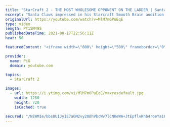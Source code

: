 ```yaml
---
title: "StarCraft 2 - THE MOST WHOLESOME OPPONENT ON THE LADDER | Santa Claws #3"
excerpt: "Santa Claws impressed in his Starcraft Smooth Brain audition and has been granted an opportunity to be the next Smooth Brain. Will he impress or will his brain prove too wrinkled? In this episode he faces what could be the most wholesome opponent on ladder! 🐷 Support PiG: https://www.pigstarcraft.com/support/"
originalUrl: https://youtube.com/watch?v=MlM7m6PuEqE
type: video
length: PT15M49S
publishedDateTime: 2021-08-17T22:56:11Z
heat: 50

featuredContent: "<iframe width=\"800\" height=\"500\" frameborder=\"0\" src=\"https://www.youtube.com/embed/MlM7m6PuEqE\" allow=\"accelerometer; autoplay; encrypted-media; gyroscope; picture-in-picture\" allowfullscreen></iframe>"

provider:
  name: PiG
  domain: youtube.com

topics:
  - StarCraft 2

images:
  - url: https://i.ytimg.com/vi/MlM7m6PuEqE/maxresdefault.jpg
    width: 1280
    height: 720
    isCached: true

secured: "/NEWMIe/bbs8UIJyIE7aGM2vy20BhVbcWv7lCNKeWA+JtEpflvKhb4roeYa1P51vc58kOuqma7s9Y0kOZYr7hOZZ90vBB+4guGwwwwlWzmn3xUMY8ZSOvj41X7xwhNq8TNiVC5JkHf3yi1hszz0O6qv78Ij7AzL8HZ+mctQq82L5zAnJanR4qYIBlVz70Irc4T/oqh62MP6Fj9iktA+4PiZmYpZA1Y6w/GsQHEYuL8/azmV4x3948bC3ebg9bKoaXcTL4T5bKWP6n2MR0lsvQalk9/5P1tzpHjpLvEs11NE4aUr4Qz1L/cVp3IcVEosgrSoEy/33fWVkSbISLg2SGfWfe4P+y1TbMRG8I+A+o4rr+ZjjpAKzX6ANbeDYZF1Nd68DaUoC1jdOY7WgtToeDOuag1+PkzO7WF1nxIVQ+24=;tAD7iTo14jJJtXSUJxJrNg=="
---
```


